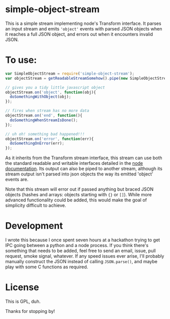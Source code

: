simple-object-stream
====================

This is a simple stream implementing node's Transform interface. It parses an input stream and emits `'object'` events with parsed JSON objects when it reaches a full JSON object, and errors out when it encounters invalid JSON.

# To use:

```javascript
var SimpleObjectStream = require('simple-object-stream');
var objectStream = getReadableStreamSomehow().pipe(new SimpleObjectStream);

// gives you a tidy little javascript object
objectStream.on('object', function(obj){
  doSomethingWithObject(obj);
});

// fires when stream has no more data
objectStream.on('end', function(){
  doSomethingWhenStreamIsDone();
});

// uh oh! something bad happened!!!
objectStream.on('error', function(err){
  doSomethingOnError(err);
});

```

As it inherits from the Transform stream interface, this stream can use both the standard readable and writable interfaces detailed in the [node documentation](https://nodejs.org/api/stream.html). Its output can also be piped to another stream, although its stream output isn't parsed into json objects the way its emitted 'object' events are.

Note that this stream will error out if passed anything but braced JSON objects (hashes and arrays: objects starting with `{}` or `[]`). While more advanced functionality could be added, this would make the goal of simplicity difficult to achieve.

# Development

I wrote this because I once spent seven hours at a hackathon trying to get IPC going between a python and a node process. If you think there's something that needs to be added, feel free to send an email, issue, pull request, smoke signal, whatever. If any speed issues ever arise, I'll probably manually construct the JSON instead of calling `JSON.parse()`, and maybe play with some C functions as required.

# License

This is GPL, duh.

Thanks for stopping by!
